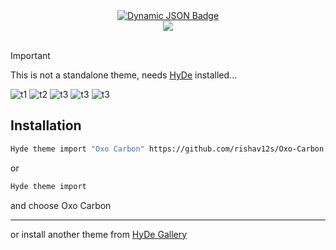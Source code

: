 <div align = center>
    <a href="https://discord.gg/AYbJ9MJez7">
        <img alt="Dynamic JSON Badge" src="https://img.shields.io/badge/dynamic/json?url=https%3A%2F%2Fdiscordapp.com%2Fapi%2Finvites%2FmT5YqjaJFh%3Fwith_counts%3Dtrue&query=%24.approximate_member_count&suffix=%20members&style=for-the-badge&logo=discord&logoSize=auto&label=The%20HyDe%20Project&labelColor=ebbcba&color=c79bf0">    
    </a>
</div>
<div align = center><img src="https://raw.githubusercontent.com/prasanthrangan/hyprdots/main/Source/assets/denv_banner.png"><br><br></div>

> [!IMPORTANT]
> This is not a standalone theme, needs [HyDe](https://github.com/prasanthrangan/hyprdots) installed...

![t1](./screenshots/ss1.png)
![t2](./screenshots/ss2.png)
![t3](./screenshots/ss3.png)
![t3](./screenshots/ss4.png)
![t3](./screenshots/ss5.png)

## Installation
```sh
Hyde theme import "Oxo Carbon" https://github.com/rishav12s/Oxo-Carbon
```
or 
```sh
Hyde theme import
```
and choose Oxo Carbon

---

or install another theme from [HyDe Gallery](https://github.com/kRHYME7/denv-gallery)
